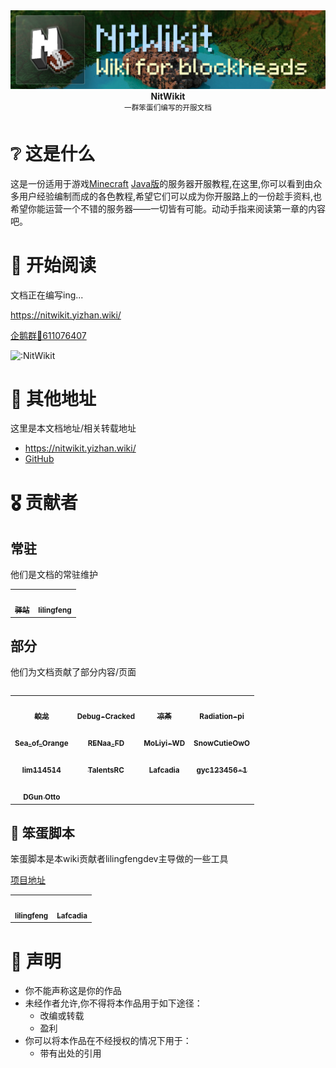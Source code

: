 <div align="center">
  <div>
    <img src="/static/img/nitwikit-banner.png" alt="Yizhan" />
  </div>
  <b>
    NitWikit
  </b>
  <div>
    <sup>一群笨蛋们编写的开服文档</sup>
  </div>
</div>

# ❔ 这是什么

这是一份适用于游戏[Minecraft](https://www.minecraft.net/zh-hans) [Java版](https://zh.minecraft.wiki/w/Java%E7%89%88)的服务器开服教程,在这里,你可以看到由众多用户经验编制而成的各色教程,希望它们可以成为你开服路上的一份趁手资料,也希望你能运营一个不错的服务器——一切皆有可能。动动手指来阅读第一章的内容吧。

# 📖 开始阅读

文档正在编写ing...

https://nitwikit.yizhan.wiki/

[企鹅群🐧611076407](https://qm.qq.com/q/lEnfzgzxjq)

![:NitWikit](https://count.kjchmc.cn/get/@:NitWikit)

# 🔖 其他地址

这里是本文档地址/相关转载地址

- https://nitwikit.yizhan.wiki/
- [GitHub](https://github.com/postyizhan/NitWikit)

# 🎖 贡献者

## 常驻

他们是文档的常驻维护

<table>
  <tr>
    <!-- Yi zhan -->
    <td align="center">
      <a href="https://github.com/postyizhan"
        ><img
          src="https://avatars.githubusercontent.com/u/97342038"
          width="50px;"
          alt=""
        /><br /><sub><b>驿站</b></sub></a
      >
      </a>
    </td>
  <!-- lilingfeng -->
    <td align="center">
      <a href="https://github.com/lilingfengdev"
        ><img
          src="https://avatars.githubusercontent.com/u/145678359"
          width="50px;"
          alt=""
        /><br /><sub><b>lilingfeng</b></sub></a>
      </a>
    </td>
  </tr>
<table>

## 部分

他们为文档贡献了部分内容/页面

<table>
  <!-- TheFloodDragon -->
    <td align="center">
      <a href="https://github.com/TheFloodDragon"
        ><img
          src="https://avatars.githubusercontent.com/u/75253383"
          width="50px;"
          alt=""
        /><br /><sub><b>蛟龙</b></sub></a
      >
      </a>
    </td>
  <!-- Debug-Cracked -->
    <td align="center">
      <a href="https://github.com/CkaDebug"
        ><img
          src="https://avatars.githubusercontent.com/u/141492699"
          width="50px;"
          alt=""
        /><br /><sub><b>Debug-Cracked</b></sub></a
      >
      </a>
    </td>
  <!-- liangcha385 -->
    <td align="center">
      <a href="https://github.com/liangcha385"
        ><img
          src="https://avatars.githubusercontent.com/u/108937242"
          width="50px;"
          alt=""
        /><br /><sub><b>凉茶</b></sub></a
      >
      </a>
    </td>
  <!-- Radiation-pi -->
    <td align="center">
      <a href="https://github.com/Radiation-pi"
        ><img
          src="https://avatars.githubusercontent.com/u/96102795"
          width="50px;"
          alt=""
        /><br /><sub><b>Radiation-pi</b></sub></a
      >
      </a>
    </td>
  </tr>
  <!-- Sea_of_Orange -->
    <td align="center">
      <a href="https://github.com/SeaOrangejuice"
        ><img
          src="https://avatars.githubusercontent.com/u/116551329"
          width="50px;"
          alt=""
        /><br /><sub><b>Sea_of_Orange</b></sub></a
      >
      </a>
    </td>
  <!-- RENaa_FD -->
    <td align="center">
      <a href="https://github.com/lRENyaaa"
        ><img
          src="https://avatars.githubusercontent.com/u/92320175"
          width="50px;"
          alt=""
        /><br /><sub><b>RENaa_FD</b></sub></a
      >
      </a>
    </td>
  <!-- MoLiyi-WD -->
    <td align="center">
      <a href="https://github.com/MoLiyi-WD"
        ><img
          src="https://avatars.githubusercontent.com/u/166040564"
          width="50px;"
          alt=""
        /><br /><sub><b>MoLiyi-WD</b></sub></a
      >
      </a>
    </td>
    </td>
  <!-- SnowCutieOwO -->
    <td align="center">
      <a href="https://github.com/SnowCutieOwO"
        ><img
          src="https://avatars.githubusercontent.com/u/89032291"
          width="50px;"
          alt=""
        /><br /><sub><b>SnowCutieOwO</b></sub></a
      >
      </a>
    </td>
  </tr>
  <!-- lim114514 -->
    <td align="center">
      <a href="https://github.com/lim114514"
        ><img
          src="https://avatars.githubusercontent.com/u/113185430"
          width="50px;"
          alt=""
        /><br /><sub><b>lim114514</b></sub></a
      >
      </a>
    </td>
  <!-- TalentsRC -->
    <td align="center">
      <a href="https://github.com/TalentsRC"
        ><img
          src="https://avatars.githubusercontent.com/u/85682725?v=4"
          width="50px;"
          alt=""
        /><br /><sub><b>TalentsRC</b></sub></a
      >
      </a>
  <!-- Lafcadia -->
    <td align="center">
      <a href="https://github.com/Lafcadia"
        ><img
          src="https://avatars.githubusercontent.com/u/147896059?v=4"
          width="50px;"
          alt=""
        /><br /><sub><b>Lafcadia</b></sub></a
      >
      </a>
  <!--  gyc123456-1 -->
    <td align="center">
      <a href="https://github.com/gyc123456-1"
        ><img
          src="https://avatars.githubusercontent.com/u/69791212?v=4"
          width="50px;"
          alt=""
        /><br /><sub><b>gyc123456-1</b></sub></a
      >
      </a>
    </td>
  </tr>
  <!--  DGun Otto -->
    <td align="center">
      <a href="https://github.com/HaHaWTH"
        ><img
          src="https://avatars.githubusercontent.com/u/102713261?v=4"
          width="50px;"
          alt=""
        /><br /><sub><b>DGun Otto</b></sub></a
      >
      </a>
</table>

## 📒 笨蛋脚本

笨蛋脚本是本wiki贡献者lilingfengdev主导做的一些工具

[项目地址](https://github.com/lilingfengdev/NitWiki-Script)

<table>
  <tr>
  <!-- lilingfeng -->
    <td align="center">
      <a href="https://github.com/lilingfengdev"
        ><img
          src="https://avatars.githubusercontent.com/u/145678359"
          width="50px;"
          alt=""
        /><br /><sub><b>lilingfeng</b></sub></a>
      </a>
    </td>
  <!-- Lafcadia -->
    <td align="center">
      <a href="https://github.com/Lafcadia"
        ><img
          src="https://avatars.githubusercontent.com/u/147896059"
          width="50px;"
          alt=""
        /><br /><sub><b>Lafcadia</b></sub></a>
      </a>
    </td>
  </tr>
<table>

# 📢 声明

- 你不能声称这是你的作品
- 未经作者允许,你不得将本作品用于如下途径：
  - 改编或转载
  - 盈利
- 你可以将本作品在不经授权的情况下用于：
  - 带有出处的引用
